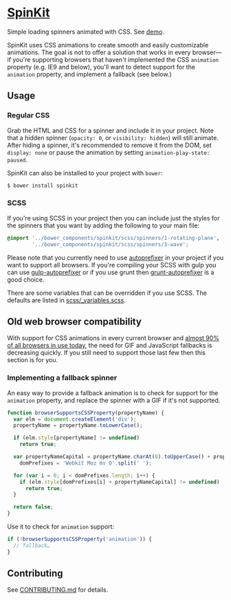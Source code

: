 # [SpinKit](http://tobiasahlin.com/spinkit/)

Simple loading spinners animated with CSS. See [demo](http://tobiasahlin.com/spinkit/).

SpinKit uses CSS animations to create smooth and easily customizable animations. The goal is not to offer a solution that works in every browser—if you're supporting browsers that haven't implemented the CSS `animation` property (e.g. IE9 and below), you'll want to detect support for the `animation` property, and implement a fallback (see below.)

## Usage

### Regular CSS

Grab the HTML and CSS for a spinner and include it in your project. Note that a hidden spinner (`opacity: 0`, or `visibility: hidden`) will still animate. After hiding a spinner, it's recommended to remove it from the DOM, set `display: none` or pause the animation by setting `animation-play-state: paused`.

SpinKit can also be installed to your project with `bower`:

```bash
$ bower install spinkit
```

### SCSS

If you're using SCSS in your project then you can include just the styles for the spinners that you want by adding the following to your main file:

```scss
@import '../bower_components/spinkit/scss/spinners/1-rotating-plane',
        '../bower_components/spinkit/scss/spinners/3-wave';
```

Please note that you currently need to use [autoprefixer](https://github.com/postcss/autoprefixer) in your project if you want to support all browsers. If you're compiling your SCSS with gulp you can use [gulp-autoprefixer](https://github.com/sindresorhus/gulp-autoprefixer) or if you use grunt then [grunt-autoprefixer](https://github.com/nDmitry/grunt-autoprefixer) is a good choice.

There are some variables that can be overridden if you use SCSS. The defaults are listed in [scss/_variables.scss](https://github.com/tobiasahlin/SpinKit/blob/master/scss/_variables.scss).

## Old web browser compatibility

With support for CSS animations in every current browser and [almost 90% of all browsers in use today](http://caniuse.com/#feat=css-animation), the need for GIF and JavaScript fallbacks is decreasing quickly. If you still need to support those last few then this section is for you.

### Implementing a fallback spinner

An easy way to provide a fallback animation is to check for support for the `animation` property, and replace the spinner with a GIF if it's not supported.

```javascript
function browserSupportsCSSProperty(propertyName) {
  var elm = document.createElement('div');
  propertyName = propertyName.toLowerCase();

  if (elm.style[propertyName] != undefined)
    return true;

  var propertyNameCapital = propertyName.charAt(0).toUpperCase() + propertyName.substr(1),
    domPrefixes = 'Webkit Moz ms O'.split(' ');

  for (var i = 0; i < domPrefixes.length; i++) {
    if (elm.style[domPrefixes[i] + propertyNameCapital] != undefined)
      return true;
  }

  return false;
}
```

Use it to check for `animation` support:

```javascript
if (!browserSupportsCSSProperty('animation')) {
  // fallback…
}
```

## Contributing

See [CONTRIBUTING.md](https://github.com/tobiasahlin/SpinKit/blob/master/CONTRIBUTING.md) for details.
